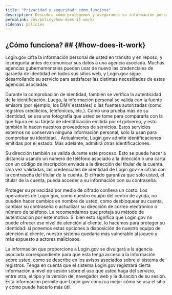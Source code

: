 ```yaml
---
title: "Privacidad y seguridad: cómo funciona"
description: Descubra cómo protegemos y aseguramos su información personal.
permalink: /es/policy/how-does-it-work/
sidenav: policies
---
```

## ¿Cómo funciona? ## {#how-does-it-work}

Login.gov cifra la información personal de usted en tránsito y en reposo, y le pregunta antes de comunicar sus datos a una agencia asociada. Muchas agencias gubernamentales pueden usar de nuevo las credenciales de garantía de identidad en todos sus sitios web, y Login.gov sigue desarrollando su servicio para satisfacer las distintas necesidades de estas agencias asociadas.

Durante la comprobación de identidad, también se verifica la autenticidad de la identificación. Luego, la información personal se valida con la fuente emisora ​​(por ejemplo, los DMV estatales) o las fuentes autorizadas (como registros crediticios, telefónicos, etc.).  Como una prueba más de su identidad, se usa una fotografía que usted se tome para compararla con la que figura en su tarjeta de identificación emitida por el gobierno, y esto también lo hacen nuestros proveedores de servicios. Estos servicios externos no conservan ninguna información personal, solo la usan para comprobar su identidad. . Actualmente, Login.gov admite identificaciones emitidas por el estado. Más adelante, admitirá otras identificaciones.

Su dirección también se valida durante este proceso. Esto se puede hacer a distancia usando un número de teléfono asociado a la dirección o una carta con un código de inscripción enviada a la dirección del titular de la cuenta. Una vez validadas, las credenciales de identidad de Login.gov se cifran con la contraseña del titular de la cuenta. El cifrado garantiza que solo usted, el titular de la cuenta, pueda acceder a su información con su contraseña.

Proteger su privacidad por medio de cifrado conlleva un costo. Los operadores de Login.gov, como nuestro equipo del centro de ayuda, no pueden hacer cambios en nombre de usted, como desbloquear su cuenta, cambiar su contraseña o actualizar su dirección de correo electrónico o número de teléfono. Le recomendamos que proteja su método de autenticación por este motivo. Si bien esto significa que Login.gov no puede ofrecer ese nivel de atención al cliente, lo hacemos para proteger su identidad: si ponemos estas opciones a disposición de nuestro equipo de atención al cliente, nuestro sistema quedaría más vulnerable al jaqueo y más expuesto a actores maliciosos.

La información que proporcione a Login.gov se divulgará a la agencia asociada correspondiente para que esta tenga acceso a la información sobre usted, como se describe en los avisos asociados sobre el sistema de registros. Tenga en cuenta que el sistema Login.gov registrará cierta información a nivel de sesión sobre el uso que usted haga del servicio, entre otra, el tipo y la versión del navegador web y la duración de su sesión. Esta información permite que Login.gov conozca mejor cómo se usa el sitio y cómo puede hacerlo más útil.